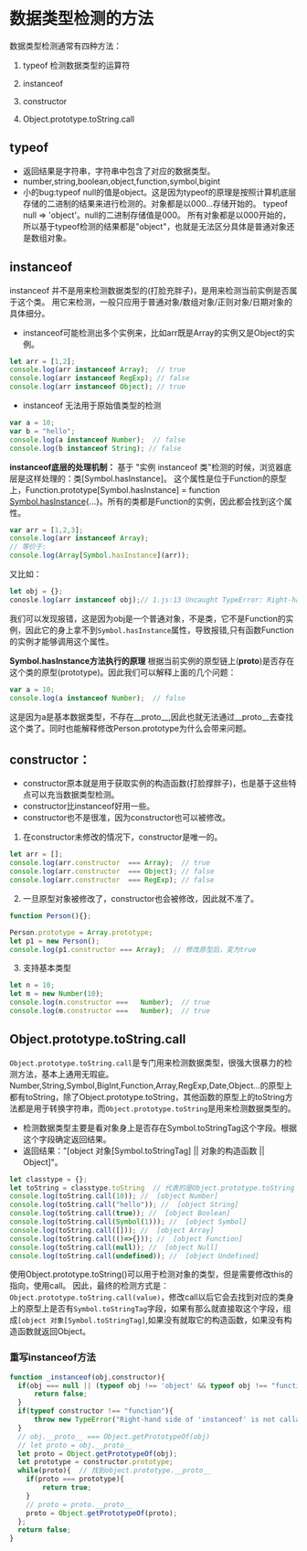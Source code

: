 # 数据类型检测的方法
数据类型检测通常有四种方法：
1. typeof 检测数据类型的运算符

2. instanceof
3. constructor
4. Object.prototype.toString.call

## typeof 
  - 返回结果是字符串，字符串中包含了对应的数据类型。
  - number,string,boolean,object,function,symbol,bigint
  - 小的bug:typeof null的值是object。这是因为typeof的原理是按照计算机底层存储的二进制的结果来进行检测的。对象都是以000...存储开始的。
    typeof null => 'object'。null的二进制存储值是000。
    所有对象都是以000开始的，所以基于typeof检测的结果都是"object"，也就是无法区分具体是普通对象还是数组对象。

## instanceof 
instanceof 并不是用来检测数据类型的(打脸充胖子)，是用来检测当前实例是否属于这个类。
用它来检测，一般只应用于普通对象/数组对象/正则对象/日期对象的具体细分。
* instanceof可能检测出多个实例来，比如arr既是Array的实例又是Object的实例。
```js
let arr = [1,2];
console.log(arr instanceof Array);  // true
console.log(arr instanceof RegExp); // false
console.log(arr instanceof Object); // true
```
* instanceof 无法用于原始值类型的检测
```js
var a = 10;
var b = "hello";
console.log(a instanceof Number);  // false
console.log(b instanceof String); // false
```
**instanceof底层的处理机制：**
基于 "实例 instanceof 类"检测的时候，浏览器底层是这样处理的：类[Symbol.hasInstance]。
这个属性是位于Function的原型上，Function.prototype[Symbol.hasInstance] = function [Symbol.hasInstance](){...}。所有的类都是Function的实例，因此都会找到这个属性。
```js
var arr = [1,2,3];
console.log(arr instanceof Array);  
// 等价于:
console.log(Array[Symbol.hasInstance](arr));
```
又比如：
```js
let obj = {};
conosle.log(arr instanceof obj);// 1.js:13 Uncaught TypeError: Right-hand side of 'instanceof' is not callable
```
我们可以发现报错，这是因为obj是一个普通对象，不是类，它不是Function的实例，因此它的身上拿不到`Symbol.hasInstance`属性，导致报错,只有函数Function的实例才能够调用这个属性。

**Symbol.hasInstance方法执行的原理**
根据当前实例的原型链上(__proto__)是否存在这个类的原型(prototype)。因此我们可以解释上面的几个问题：
```js
var a = 10;
console.log(a instanceof Number);  // false
```
这是因为a是基本数据类型，不存在__proto__,因此也就无法通过__proto__去查找这个类了。同时也能解释修改Person.prototype为什么会带来问题。


## constructor：
- constructor原本就是用于获取实例的构造函数(打脸撑胖子)，也是基于这些特点可以充当数据类型检测。
- constructor比instanceof好用一些。
- constructor也不是很准，因为constructor也可以被修改。

1. 在constructor未修改的情况下，constructor是唯一的。
```js
let arr = [];
console.log(arr.constructor  === Array);  // true
console.log(arr.constructor  === Object); // false
console.log(arr.constructor  === RegExp); // false
```

2. 一旦原型对象被修改了，constructor也会被修改，因此就不准了。
```js
function Person(){};

Person.prototype = Array.prototype;
let p1 = new Person();
console.log(p1.constructor === Array);  // 修改原型后，变为true
```

3. 支持基本类型
```js
let n = 10;
let m = new Number(10);
console.log(n.constructor ===   Number);  // true
console.log(m.constructor ===   Number);  // true
```

## Object.prototype.toString.call
`Object.prototype.toString.call`是专门用来检测数据类型，很强大很暴力的检测方法，基本上通用无瑕疵。
Number,String,Symbol,BigInt,Function,Array,RegExp,Date,Object...的原型上都有toString，除了Object.prototype.toString，其他函数的原型上的toString方法都是用于转换字符串，而`Object.prototype.toString`是用来检测数据类型的。
- 检测数据类型主要是看对象身上是否存在Symbol.toStringTag这个字段。根据这个字段确定返回结果。
- 返回结果："[object 对象[Symbol.toStringTag] || 对象的构造函数 || Object]"。
```js
let classtype = {};
let toString = classtype.toString  // 代表的是Object.prototype.toString
console.log(toString.call(10)); //  [object Number]
console.log(toString.call("hello")); //  [object String]
console.log(toString.call(true)); //  [object Boolean]
console.log(toString.call(Symbol(1))); //  [object Symbol]
console.log(toString.call([])); //  [object Array]
console.log(toString.call(()=>{})); //  [object Function]
console.log(toString.call(null)); //  [object Null]
console.log(toString.call(undefined)); //  [object Undefined]
```
使用Object.prototype.toString()可以用于检测对象的类型，但是需要修改this的指向，使用call。
因此，最终的检测方式是：`Object.prototype.toString.call(value)`，修改call以后它会去找到对应的类身上的原型上是否有`Symbol.toStringTag`字段，如果有那么就直接取这个字段，组成`[object 对象[Symbol.toStringTag]`,如果没有就取它的构造函数，如果没有构造函数就返回Object。


### 重写instanceof方法
```js
function _instanceof(obj,constructor){
  if(obj === null || (typeof obj !== 'object' && typeof obj !== "function")){
      return false;
  }
  if(typeof constructor !== "function"){
      throw new TypeError("Right-hand side of 'instanceof' is not callable");
  }
  // obj.__proto__ === Object.getPrototypeOf(obj)
  // let proto = obj.__proto__
  let proto = Object.getPrototypeOf(obj);
  let prototype = constructor.prototype;
  while(proto){  // 找到object.prototype.__proto__
    if(proto === prototype){
        return true;
    }
    // proto = proto.__proto__
    proto = Object.getPrototypeOf(proto);
  };
  return false;
}


```